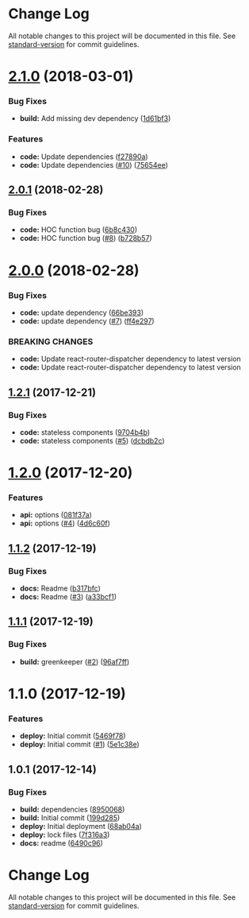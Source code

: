 # Change Log

All notable changes to this project will be documented in this file. See [standard-version](https://github.com/conventional-changelog/standard-version) for commit guidelines.

<a name="2.1.0"></a>
# [2.1.0](https://github.com/adam-26/react-router-dispatcher-metadata/compare/v2.0.1...v2.1.0) (2018-03-01)


### Bug Fixes

* **build:** Add missing dev dependency ([1d61bf3](https://github.com/adam-26/react-router-dispatcher-metadata/commit/1d61bf3))


### Features

* **code:** Update dependencies ([f27890a](https://github.com/adam-26/react-router-dispatcher-metadata/commit/f27890a))
* **code:** Update dependencies ([#10](https://github.com/adam-26/react-router-dispatcher-metadata/issues/10)) ([75654ee](https://github.com/adam-26/react-router-dispatcher-metadata/commit/75654ee))



<a name="2.0.1"></a>
## [2.0.1](https://github.com/adam-26/react-router-dispatcher-metadata/compare/v2.0.0...v2.0.1) (2018-02-28)


### Bug Fixes

* **code:** HOC function bug ([6b8c430](https://github.com/adam-26/react-router-dispatcher-metadata/commit/6b8c430))
* **code:** HOC function bug ([#8](https://github.com/adam-26/react-router-dispatcher-metadata/issues/8)) ([b728b57](https://github.com/adam-26/react-router-dispatcher-metadata/commit/b728b57))



<a name="2.0.0"></a>
# [2.0.0](https://github.com/adam-26/react-router-dispatcher-metadata/compare/v1.2.1...v2.0.0) (2018-02-28)


### Bug Fixes

* **code:** update dependency ([66be393](https://github.com/adam-26/react-router-dispatcher-metadata/commit/66be393))
* **code:** update dependency ([#7](https://github.com/adam-26/react-router-dispatcher-metadata/issues/7)) ([ff4e297](https://github.com/adam-26/react-router-dispatcher-metadata/commit/ff4e297))


### BREAKING CHANGES

* **code:** Update react-router-dispatcher dependency to latest version
* **code:** Update react-router-dispatcher dependency to latest version



<a name="1.2.1"></a>
## [1.2.1](https://github.com/adam-26/react-router-dispatcher-metadata/compare/v1.2.0...v1.2.1) (2017-12-21)


### Bug Fixes

* **code:** stateless components ([9704b4b](https://github.com/adam-26/react-router-dispatcher-metadata/commit/9704b4b))
* **code:** stateless components ([#5](https://github.com/adam-26/react-router-dispatcher-metadata/issues/5)) ([dcbdb2c](https://github.com/adam-26/react-router-dispatcher-metadata/commit/dcbdb2c))



<a name="1.2.0"></a>
# [1.2.0](https://github.com/adam-26/react-router-dispatcher-metadata/compare/v1.1.2...v1.2.0) (2017-12-20)


### Features

* **api:** options ([081f37a](https://github.com/adam-26/react-router-dispatcher-metadata/commit/081f37a))
* **api:** options ([#4](https://github.com/adam-26/react-router-dispatcher-metadata/issues/4)) ([4d6c60f](https://github.com/adam-26/react-router-dispatcher-metadata/commit/4d6c60f))



<a name="1.1.2"></a>
## [1.1.2](https://github.com/adam-26/react-router-dispatcher-metadata/compare/v1.1.1...v1.1.2) (2017-12-19)


### Bug Fixes

* **docs:** Readme ([b317bfc](https://github.com/adam-26/react-router-dispatcher-metadata/commit/b317bfc))
* **docs:** Readme ([#3](https://github.com/adam-26/react-router-dispatcher-metadata/issues/3)) ([a33bcf1](https://github.com/adam-26/react-router-dispatcher-metadata/commit/a33bcf1))



<a name="1.1.1"></a>
## [1.1.1](https://github.com/adam-26/react-router-dispatcher-metadata/compare/v1.1.0...v1.1.1) (2017-12-19)


### Bug Fixes

* **build:** greenkeeper ([#2](https://github.com/adam-26/react-router-dispatcher-metadata/issues/2)) ([96af7ff](https://github.com/adam-26/react-router-dispatcher-metadata/commit/96af7ff))



<a name="1.1.0"></a>
# 1.1.0 (2017-12-19)


### Features

* **deploy:** Initial commit ([5469f78](https://github.com/adam-26/react-router-dispatcher-metadata/commit/5469f78))
* **deploy:** Initial commit  ([#1](https://github.com/adam-26/react-router-dispatcher-metadata/issues/1)) ([5e1c38e](https://github.com/adam-26/react-router-dispatcher-metadata/commit/5e1c38e))



<a name="1.0.1"></a>
## 1.0.1 (2017-12-14)


### Bug Fixes

* **build:** dependencies ([8950068](https://github.com/adam-26/react-router-metadata-action/commit/8950068))
* **build:** Initial commit ([199d285](https://github.com/adam-26/react-router-metadata-action/commit/199d285))
* **deploy:** Initial deployment ([68ab04a](https://github.com/adam-26/react-router-metadata-action/commit/68ab04a))
* **deploy:** lock files ([7f316a3](https://github.com/adam-26/react-router-metadata-action/commit/7f316a3))
* **docs:** readme ([6490c96](https://github.com/adam-26/react-router-metadata-action/commit/6490c96))



# Change Log

All notable changes to this project will be documented in this file. See [standard-version](https://github.com/conventional-changelog/standard-version) for commit guidelines.
